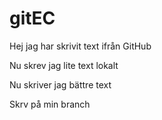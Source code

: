 # gitEC

Hej jag har skrivit text ifrån GitHub


Nu skrev jag lite text lokalt

Nu skriver jag bättre text 


Skrv på min branch

